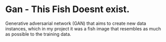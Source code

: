 # Gan - This Fish Doesnt exist.
Generative adversarial network (GAN) that aims to create new data instances, which in my project it was a fish image that resembles as much as possible to the training data. 
